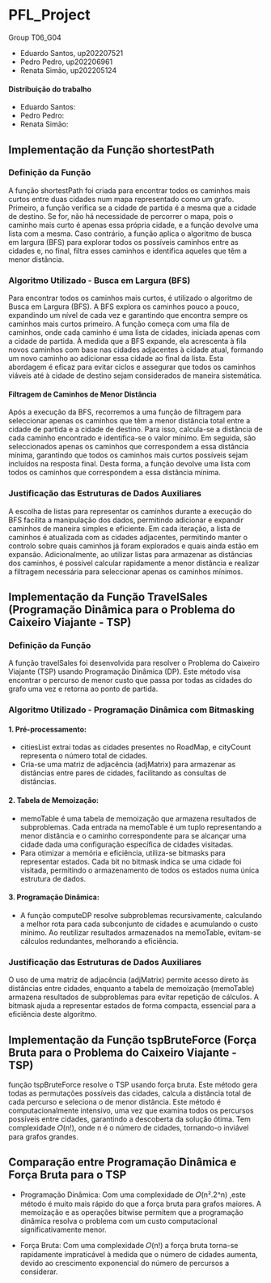# PFL_Project
Group T06_G04
- Eduardo Santos, up202207521
- Pedro Pedro, up202206961
- Renata Simão, up202205124

#### Distribuição do trabalho
- Eduardo Santos:
- Pedro Pedro:
- Renata Simão:

## Implementação da Função shortestPath
### Definição da Função
A função shortestPath foi criada para encontrar todos os caminhos mais curtos entre duas cidades num mapa representado como um grafo. Primeiro, a função verifica se a cidade de partida é a mesma que a cidade de destino. Se for, não há necessidade de percorrer o mapa, pois o caminho mais curto é apenas essa própria cidade, e a função devolve uma lista com a mesma. Caso contrário, a função aplica o algoritmo de busca em largura (BFS) para explorar todos os possíveis caminhos entre as cidades e, no final, filtra esses caminhos e identifica aqueles que têm a menor distância.

### Algoritmo Utilizado - Busca em Largura (BFS)
Para encontrar todos os caminhos mais curtos, é utilizado o algoritmo de Busca em Largura (BFS). A BFS explora os caminhos pouco a pouco, expandindo um nível de cada vez e garantindo que encontra sempre os caminhos mais curtos primeiro. A função começa com uma fila de caminhos, onde cada caminho é uma lista de cidades, iniciada apenas com a cidade de partida. À medida que a BFS expande, ela acrescenta à fila novos caminhos com base nas cidades adjacentes à cidade atual, formando um novo caminho ao adicionar essa cidade ao final da lista. Esta abordagem é eficaz para evitar ciclos e assegurar que todos os caminhos viáveis até à cidade de destino sejam considerados de maneira sistemática.

#### Filtragem de Caminhos de Menor Distância
Após a execução da BFS, recorremos a uma função de filtragem para seleccionar apenas os caminhos que têm a menor distância total entre a cidade de partida e a cidade de destino. Para isso, calcula-se a distância de cada caminho encontrado e identifica-se o valor mínimo. Em seguida, são seleccionados apenas os caminhos que correspondem a essa distância mínima, garantindo que todos os caminhos mais curtos possíveis sejam incluídos na resposta final. Desta forma, a função devolve uma lista com todos os caminhos que correspondem a essa distância mínima.

### Justificação das Estruturas de Dados Auxiliares
A escolha de listas para representar os caminhos durante a execução do BFS facilita a manipulação dos dados, permitindo adicionar e expandir caminhos de maneira simples e eficiente. Em cada iteração, a lista de caminhos é atualizada com as cidades adjacentes, permitindo manter o controlo sobre quais caminhos já foram explorados e quais ainda estão em expansão. Adicionalmente, ao utilizar listas para armazenar as distâncias dos caminhos, é possível calcular rapidamente a menor distância e realizar a filtragem necessária para seleccionar apenas os caminhos mínimos.

## Implementação da Função TravelSales (Programação Dinâmica para o Problema do Caixeiro Viajante - TSP)
### Definição da Função
A função travelSales foi desenvolvida para resolver o Problema do Caixeiro Viajante (TSP) usando Programação Dinâmica (DP). Este método visa encontrar o percurso de menor custo que passa por todas as cidades do grafo uma vez e retorna ao ponto de partida.

### Algoritmo Utilizado - Programação Dinâmica com Bitmasking

#### 1. Pré-processamento:

- citiesList extrai todas as cidades presentes no RoadMap, e cityCount representa o número total de cidades.
- Cria-se uma matriz de adjacência (adjMatrix) para armazenar as distâncias entre pares de cidades, facilitando as consultas de distâncias.

#### 2. Tabela de Memoização:

- memoTable é uma tabela de memoização que armazena resultados de subproblemas. Cada entrada na memoTable é um tuplo representando a menor distância e o caminho correspondente para se alcançar uma cidade dada uma configuração específica de cidades visitadas.
- Para otimizar a memória e eficiência, utiliza-se bitmasks para representar estados. Cada bit no bitmask indica se uma cidade foi visitada, permitindo o armazenamento de todos os estados numa única estrutura de dados.

#### 3. Programação Dinâmica:

- A função computeDP resolve subproblemas recursivamente, calculando a melhor rota para cada subconjunto de cidades e acumulando o custo mínimo. Ao reutilizar resultados armazenados na memoTable, evitam-se cálculos redundantes, melhorando a eficiência.

### Justificação das Estruturas de Dados Auxiliares
O uso de uma matriz de adjacência (adjMatrix) permite acesso direto às distâncias entre cidades, enquanto a tabela de memoização (memoTable) armazena resultados de subproblemas para evitar repetição de cálculos. A bitmask ajuda a representar estados de forma compacta, essencial para a eficiência deste algoritmo.

## Implementação da Função tspBruteForce (Força Bruta para o Problema do Caixeiro Viajante - TSP)
 função tspBruteForce resolve o TSP usando força bruta. Este método gera todas as permutações possíveis das cidades, calcula a distância total de cada percurso e seleciona o de menor distância. Este método é computacionalmente intensivo, uma vez que examina todos os percursos possíveis entre cidades, garantindo a descoberta da solução ótima. Tem complexidade 𝑂(n!), onde n é o número de cidades, tornando-o inviável para grafos grandes.

## Comparação entre Programação Dinâmica e Força Bruta para o TSP

- Programação Dinâmica: Com uma complexidade de 𝑂(n².2^n) ,este método é muito mais rápido do que a força bruta para grafos maiores. A memoização e as operações bitwise permitem que a programação dinâmica resolva o problema com um custo computacional significativamente menor.

- Força Bruta: Com uma complexidade 𝑂(n!) a força bruta torna-se rapidamente impraticável à medida que o número de cidades aumenta, devido ao crescimento exponencial do número de percursos a considerar.

